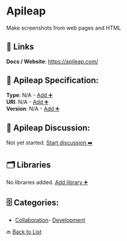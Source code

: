 # Apileap

Make screenshots from web pages and HTML

##  🔗 Links
**Docs / Website**: https://apileap.com/

## 🧬 Apileap Specification:
**Type**: N/A - [Add ➕](https://github.com/apis-list/apis-list/edit/main/apis.yaml#L943)  
**URI**: N/A - [Add ➕](https://github.com/apis-list/apis-list/edit/main/apis.yaml#L943)  
**Version**: N/A - [Add ➕](https://github.com/apis-list/apis-list/edit/main/apis.yaml#L943)

## 💬 Apileap Discussion:
Not yet started. [Start discussion ➡️](https://github.com/apis-list/apis-list/discussions/new)

## 🗂️ Libraries

No libraries added. [Add library ➕](https://github.com/apis-list/apis-list/edit/main/apis.yaml#L943)    


## 🗄️ Categories:
- [Collaboration](https://github.com/apis-list/apis-list#collaboration-)- [Development](https://github.com/apis-list/apis-list#development-)

🔙  [Back to List](https://github.com/apis-list/apis-list)
